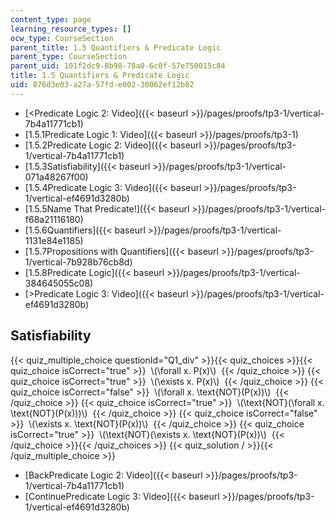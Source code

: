 ```yaml
---
content_type: page
learning_resource_types: []
ocw_type: CourseSection
parent_title: 1.5 Quantifiers & Predicate Logic
parent_type: CourseSection
parent_uid: 101f2dc9-8b98-78a0-6c0f-57e750015c84
title: 1.5 Quantifiers & Predicate Logic
uid: 876d3e03-a27a-57fd-e002-30062ef12b82
---
```


*   [\<Predicate Logic 2: Video]({{< baseurl >}}/pages/proofs/tp3-1/vertical-7b4a11771cb1)
*   [1.5.1Predicate Logic 1: Video]({{< baseurl >}}/pages/proofs/tp3-1)
*   [1.5.2Predicate Logic 2: Video]({{< baseurl >}}/pages/proofs/tp3-1/vertical-7b4a11771cb1)
*   [1.5.3Satisfiability]({{< baseurl >}}/pages/proofs/tp3-1/vertical-071a48267f00)
*   [1.5.4Predicate Logic 3: Video]({{< baseurl >}}/pages/proofs/tp3-1/vertical-ef4691d3280b)
*   [1.5.5Name That Predicate!]({{< baseurl >}}/pages/proofs/tp3-1/vertical-f68a21116180)
*   [1.5.6Quantifiers]({{< baseurl >}}/pages/proofs/tp3-1/vertical-1131e84e1185)
*   [1.5.7Propositions with Quantifiers]({{< baseurl >}}/pages/proofs/tp3-1/vertical-7b928b76cb8d)
*   [1.5.8Predicate Logic]({{< baseurl >}}/pages/proofs/tp3-1/vertical-384645055c08)
*   [\>Predicate Logic 3: Video]({{< baseurl >}}/pages/proofs/tp3-1/vertical-ef4691d3280b)

Satisfiability
--------------

  
{{< quiz_multiple_choice questionId="Q1_div" >}}{{< quiz_choices >}}{{< quiz_choice isCorrect="true" >}}&nbsp; \\(\\forall x. P(x)\\) &nbsp;{{< /quiz_choice >}}
{{< quiz_choice isCorrect="true" >}}&nbsp; \\(\\exists x. P(x)\\) &nbsp;{{< /quiz_choice >}}
{{< quiz_choice isCorrect="false" >}}&nbsp; \\(\\forall x. \\text{NOT}(P(x))\\) &nbsp;{{< /quiz_choice >}}
{{< quiz_choice isCorrect="true" >}}&nbsp; \\(\\text{NOT}(\\forall x. \\text{NOT}(P(x)))\\) &nbsp;{{< /quiz_choice >}}
{{< quiz_choice isCorrect="false" >}}&nbsp; \\(\\exists x. \\text{NOT}(P(x))\\) &nbsp;{{< /quiz_choice >}}
{{< quiz_choice isCorrect="true" >}}&nbsp; \\(\\text{NOT}(\\exists x. \\text{NOT}(P(x))\\) &nbsp;{{< /quiz_choice >}}{{< /quiz_choices >}}
{{< quiz_solution / >}}{{< /quiz_multiple_choice >}}

*   [BackPredicate Logic 2: Video]({{< baseurl >}}/pages/proofs/tp3-1/vertical-7b4a11771cb1)
*   [ContinuePredicate Logic 3: Video]({{< baseurl >}}/pages/proofs/tp3-1/vertical-ef4691d3280b)